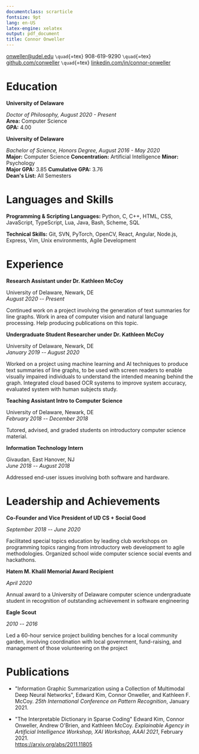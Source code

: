 ```yaml
---
documentclass: scrarticle
fontsize: 9pt
lang: en-US
latex-engine: xelatex
output: pdf_document
title: Connor Onweller
---
```


<onweller@udel.edu> `\quad`{=tex} 908-619-9290 `\quad`{=tex}
[github.com/conweller](https://github.com/conweller) `\quad`{=tex}
[linkedin.com/in/connor-onweller](https://www.linkedin.com/in/connor-onweller)

# Education

**University of Delaware**

*Doctor of Philosophy, August 2020 - Present*\
**Area:** Computer Science\
**GPA:** 4.00

**University of Delaware**

*Bachelor of Science, Honors Degree, August 2016 - May 2020*\
**Major:** Computer Science **Concentration:** Artificial Intelligence
**Minor:** Psychology\
**Major GPA:** 3.85 **Cumulative GPA:** 3.76\
**Dean's List:** All Semesters

# Languages and Skills

**Programming & Scripting Languages:** Python, C, C++, HTML, CSS,
JavaScript, TypeScript, Lua, Java, Bash, Scheme, SQL

**Technical Skills:** Git, SVN, PyTorch, OpenCV, React, Angular,
Node.js, Express, Vim, Unix environments, Agile Development

# Experience

**Research Assistant under Dr. Kathleen McCoy**

University of Delaware, Newark, DE\
*August 2020 -- Present*

Continued work on a project involving the generation of text summaries
for line graphs. Work in area of computer vision and natural language
processing. Help producing publications on this topic.

**Undergraduate Student Researcher under Dr. Kathleen McCoy**

University of Delaware, Newark, DE\
*January 2019 -- August 2020*

Worked on a project using machine learning and AI techniques to produce
text summaries of line graphs, to be used with screen readers to enable
visually impaired individuals to understand the intended meaning behind
the graph. Integrated cloud based OCR systems to improve system
accuracy, evaluated system with human subjects study.

**Teaching Assistant Intro to Computer Science**

University of Delaware, Newark, DE\
*February 2018 -- December 2018*

Tutored, advised, and graded students on introductory computer science
material.

**Information Technology Intern**

Givaudan, East Hanover, NJ\
*June 2018 -- August 2018*

Addressed end-user issues involving both software and hardware.

# Leadership and Achievements

**Co-Founder and Vice President of UD CS + Social Good**

*September 2018 -- June 2020*

Facilitated special topics education by leading club workshops on
programming topics ranging from introductory web development to agile
methodologies. Organized school wide computer science social events and
hackathons.

**Hatem M. Khalil Memorial Award Recipient**

*April 2020*

Annual award to a University of Delaware computer science undergraduate
student in recognition of outstanding achievement in software
engineering

**Eagle Scout**

*2010 -- 2016*

Led a 60-hour service project building benches for a local community
garden, involving coordination with local government, fund-raising, and
management of those volunteering on the project

# Publications

-   "Information Graphic Summarization using a Collection of Multimodal
    Deep Neural Networks", Edward Kim, Connor Onweller, and Kathleen F.
    McCoy. *25th International Conference on Pattern Recognition*,
    January 2021.

-   "The Interpretable Dictionary in Sparse Coding" Edward Kim, Connor
    Onweller, Andrew O'Brien, and Kathleen McCoy. *Explainable Agency in
    Artificial Intelligence Workshop, XAI Workshop, AAAI 2021*,
    February 2021.\
    <https://arxiv.org/abs/2011.11805>

